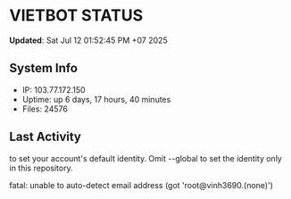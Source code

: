 # VIETBOT STATUS
**Updated**: Sat Jul 12 01:52:45 PM +07 2025

## System Info
- IP: 103.77.172.150
- Uptime: up 6 days, 17 hours, 40 minutes
- Files: 24576

## Last Activity

to set your account's default identity.
Omit --global to set the identity only in this repository.

fatal: unable to auto-detect email address (got 'root@vinh3690.(none)')
